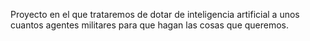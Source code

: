 Proyecto en el que trataremos de dotar de inteligencia artificial a unos cuantos agentes militares para que hagan las cosas que queremos.